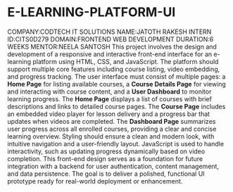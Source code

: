 # E-LEARNING-PLATFORM-UI
COMPANY:CODTECH IT SOLUTIONS
NAME:JATOTH RAKESH
INTERN ID:CITS0D279
DOMAIN:FRONTEND WEB DEVELOPMENT
DURATION:6 WEEKS
MENTOR:NEELA SANTOSH
This project involves the design and development of a responsive and interactive front-end interface for an e-learning platform using HTML, CSS, and JavaScript. The platform should support multiple core features including course listing, video embedding, and progress tracking. The user interface must consist of multiple pages: a **Home Page** for listing available courses, a **Course Details Page** for viewing and interacting with course content, and a **User Dashboard** to monitor learning progress.
The **Home Page** displays a list of courses with brief descriptions and links to detailed course pages. The **Course Page** includes an embedded video player for lesson delivery and a progress bar that updates when videos are completed. The **Dashboard Page** summarizes user progress across all enrolled courses, providing a clear and concise learning overview.
Styling should ensure a clean and modern look, with intuitive navigation and a user-friendly layout. JavaScript is used to handle interactivity, such as updating progress dynamically based on video completion. This front-end design serves as a foundation for future integration with a backend for user authentication, content management, and data persistence. The goal is to deliver a polished, functional UI prototype ready for real-world deployment or enhancement.
